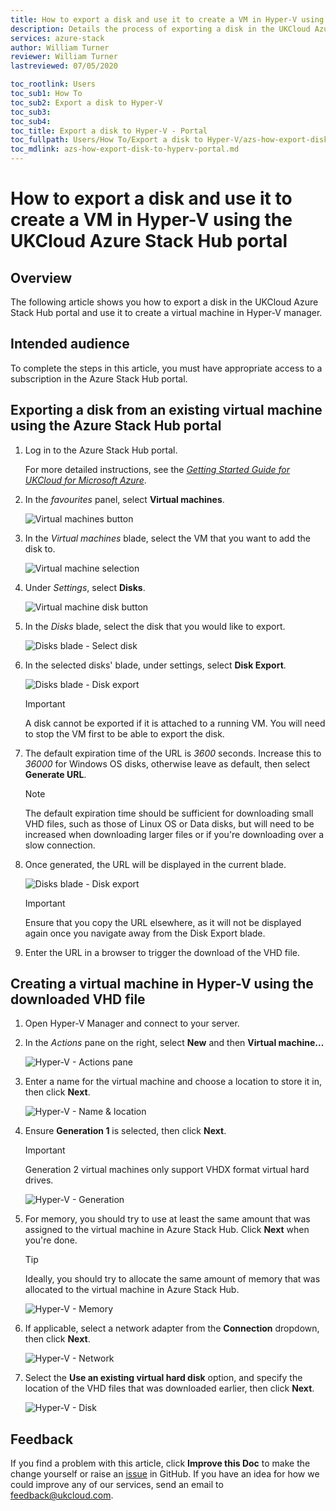 ```yaml
---
title: How to export a disk and use it to create a VM in Hyper-V using the UKCloud Azure Stack Hub portal
description: Details the process of exporting a disk in the UKCloud Azure Stack Hub portal and then using it to create a virtual machine in Hyper-V manager
services: azure-stack
author: William Turner
reviewer: William Turner 
lastreviewed: 07/05/2020

toc_rootlink: Users
toc_sub1: How To
toc_sub2: Export a disk to Hyper-V
toc_sub3:
toc_sub4:
toc_title: Export a disk to Hyper-V - Portal
toc_fullpath: Users/How To/Export a disk to Hyper-V/azs-how-export-disk-to-hyperv-portal.md
toc_mdlink: azs-how-export-disk-to-hyperv-portal.md
---
```


# How to export a disk and use it to create a VM in Hyper-V using the UKCloud Azure Stack Hub portal

## Overview

The following article shows you how to export a disk in the UKCloud Azure Stack Hub portal and use it to create a virtual machine in Hyper-V manager.

## Intended audience

To complete the steps in this article, you must have appropriate access to a subscription in the Azure Stack Hub portal.

## Exporting a disk from an existing virtual machine using the Azure Stack Hub portal

1. Log in to the Azure Stack Hub portal.

    For more detailed instructions, see the [*Getting Started Guide for UKCloud for Microsoft Azure*](azs-gs.md).

2. In the *favourites* panel, select **Virtual machines**.

    ![Virtual machines button](images/azsp_vmsmenu.png)

3. In the *Virtual machines* blade, select the VM that you want to add the disk to.

    ![Virtual machine selection](images/azs-browser-button-vm-disks.png)

4. Under *Settings*, select **Disks**.

    ![Virtual machine disk button](images/azs-browser-button-vm-disks-setting.png)

5. In the *Disks* blade, select the disk that you would like to export.

    ![Disks blade - Select disk](images/azs-browser-vm-disks.png)

6. In the selected disks' blade, under settings, select **Disk Export**.

    ![Disks blade - Disk export](images/azs-browser-vm-disks-export.png)

    > [!IMPORTANT]
    > A disk cannot be exported if it is attached to a running VM. You will need to stop the VM first to be able to export the disk.

7. The default expiration time of the URL is *3600* seconds. Increase this to *36000* for Windows OS disks, otherwise leave as default, then select **Generate URL**.

    > [!NOTE]
    > The default expiration time should be sufficient for downloading small VHD files, such as those of Linux OS or Data disks, but will need to be increased when downloading larger files or if you're downloading over a slow connection.

8. Once generated, the URL will be displayed in the current blade.

    ![Disks blade - Disk export](images/azs-browser-vm-disks-export-url.png)

    > [!IMPORTANT]
    > Ensure that you copy the URL elsewhere, as it will not be displayed again once you navigate away from the Disk Export blade.

9. Enter the URL in a browser to trigger the download of the VHD file.

## Creating a virtual machine in Hyper-V using the downloaded VHD file

1. Open Hyper-V Manager and connect to your server.

2. In the *Actions* pane on the right, select **New** and then **Virtual machine...**

    ![Hyper-V - Actions pane](images/azs-hyperv-actions-pane.png)

3. Enter a name for the virtual machine and choose a location to store it in, then click **Next**.

    ![Hyper-V - Name & location](images/azs-hyperv-new-name.png)

4. Ensure **Generation 1** is selected, then click **Next**.

    > [!IMPORTANT]
    > Generation 2 virtual machines only support VHDX format virtual hard drives.

    ![Hyper-V - Generation](images/azs-hyperv-new-gen.png)

5. For memory, you should try to use at least the same amount that was assigned to the virtual machine in Azure Stack Hub. Click **Next** when you're done.

    > [!TIP]
    > Ideally, you should try to allocate the same amount of memory that was allocated to the virtual machine in Azure Stack Hub.

    ![Hyper-V - Memory](images/azs-hyperv-new-memory.png)

6. If applicable, select a network adapter from the **Connection** dropdown, then click **Next**.

    ![Hyper-V - Network](images/azs-hyperv-new-network.png)

7. Select the **Use an existing virtual hard disk** option, and specify the location of the VHD files that was downloaded earlier, then click **Next**.

    ![Hyper-V - Disk](images/azs-hyperv-new-disks.png)

## Feedback

If you find a problem with this article, click **Improve this Doc** to make the change yourself or raise an [issue](https://github.com/UKCloud/documentation/issues) in GitHub. If you have an idea for how we could improve any of our services, send an email to <feedback@ukcloud.com>.
